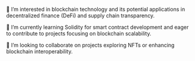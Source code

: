 👀 I’m interested in blockchain technology and its potential applications in decentralized finance (DeFi) and supply chain transparency.

🌱 I’m currently learning Solidity for smart contract development and eager to contribute to projects focusing on blockchain scalability.

💞️ I’m looking to collaborate on projects exploring NFTs or enhancing blockchain interoperability.

